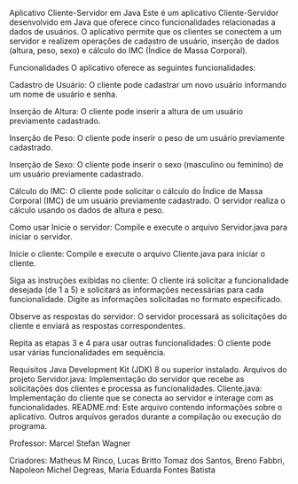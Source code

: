Aplicativo Cliente-Servidor em Java
Este é um aplicativo Cliente-Servidor desenvolvido em Java que oferece cinco funcionalidades relacionadas a dados de usuários. O aplicativo permite que os clientes se conectem a um servidor e realizem operações de cadastro de usuário, inserção de dados (altura, peso, sexo) e cálculo do IMC (Índice de Massa Corporal).

Funcionalidades
O aplicativo oferece as seguintes funcionalidades:

Cadastro de Usuário: O cliente pode cadastrar um novo usuário informando um nome de usuário e senha.

Inserção de Altura: O cliente pode inserir a altura de um usuário previamente cadastrado.

Inserção de Peso: O cliente pode inserir o peso de um usuário previamente cadastrado.

Inserção de Sexo: O cliente pode inserir o sexo (masculino ou feminino) de um usuário previamente cadastrado.

Cálculo do IMC: O cliente pode solicitar o cálculo do Índice de Massa Corporal (IMC) de um usuário previamente cadastrado. O servidor realiza o cálculo usando os dados de altura e peso.

Como usar
Inicie o servidor: Compile e execute o arquivo Servidor.java para iniciar o servidor.

Inicie o cliente: Compile e execute o arquivo Cliente.java para iniciar o cliente.

Siga as instruções exibidas no cliente: O cliente irá solicitar a funcionalidade desejada (de 1 a 5) e solicitará as informações necessárias para cada funcionalidade. Digite as informações solicitadas no formato especificado.

Observe as respostas do servidor: O servidor processará as solicitações do cliente e enviará as respostas correspondentes.

Repita as etapas 3 e 4 para usar outras funcionalidades: O cliente pode usar várias funcionalidades em sequência.

Requisitos
Java Development Kit (JDK) 8 ou superior instalado.
Arquivos do projeto
Servidor.java: Implementação do servidor que recebe as solicitações dos clientes e processa as funcionalidades.
Cliente.java: Implementação do cliente que se conecta ao servidor e interage com as funcionalidades.
README.md: Este arquivo contendo informações sobre o aplicativo.
Outros arquivos gerados durante a compilação ou execução do programa.

Professor: Marcel Stefan Wagner

Criadores: Matheus M Rinco, Lucas Britto Tomaz dos Santos, Breno Fabbri, Napoleon Michel Degreas, Maria Eduarda Fontes Batista
